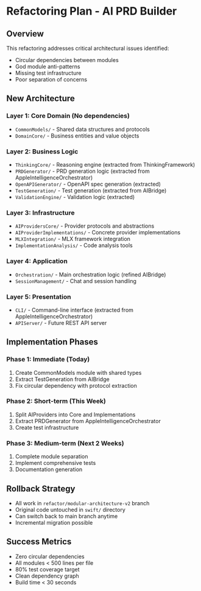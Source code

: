 # Refactoring Plan - AI PRD Builder

## Overview
This refactoring addresses critical architectural issues identified:
- Circular dependencies between modules
- God module anti-patterns
- Missing test infrastructure
- Poor separation of concerns

## New Architecture

### Layer 1: Core Domain (No dependencies)
- `CommonModels/` - Shared data structures and protocols
- `DomainCore/` - Business entities and value objects

### Layer 2: Business Logic
- `ThinkingCore/` - Reasoning engine (extracted from ThinkingFramework)
- `PRDGenerator/` - PRD generation logic (extracted from AppleIntelligenceOrchestrator)
- `OpenAPIGenerator/` - OpenAPI spec generation (extracted)
- `TestGeneration/` - Test generation (extracted from AIBridge)
- `ValidationEngine/` - Validation logic (extracted)

### Layer 3: Infrastructure
- `AIProvidersCore/` - Provider protocols and abstractions
- `AIProviderImplementations/` - Concrete provider implementations
- `MLXIntegration/` - MLX framework integration
- `ImplementationAnalysis/` - Code analysis tools

### Layer 4: Application
- `Orchestration/` - Main orchestration logic (refined AIBridge)
- `SessionManagement/` - Chat and session handling

### Layer 5: Presentation
- `CLI/` - Command-line interface (extracted from AppleIntelligenceOrchestrator)
- `APIServer/` - Future REST API server

## Implementation Phases

### Phase 1: Immediate (Today)
1. Create CommonModels module with shared types
2. Extract TestGeneration from AIBridge
3. Fix circular dependency with protocol extraction

### Phase 2: Short-term (This Week)
1. Split AIProviders into Core and Implementations
2. Extract PRDGenerator from AppleIntelligenceOrchestrator
3. Create test infrastructure

### Phase 3: Medium-term (Next 2 Weeks)
1. Complete module separation
2. Implement comprehensive tests
3. Documentation generation

## Rollback Strategy
- All work in `refactor/modular-architecture-v2` branch
- Original code untouched in `swift/` directory
- Can switch back to main branch anytime
- Incremental migration possible

## Success Metrics
- Zero circular dependencies
- All modules < 500 lines per file
- 80% test coverage target
- Clean dependency graph
- Build time < 30 seconds
